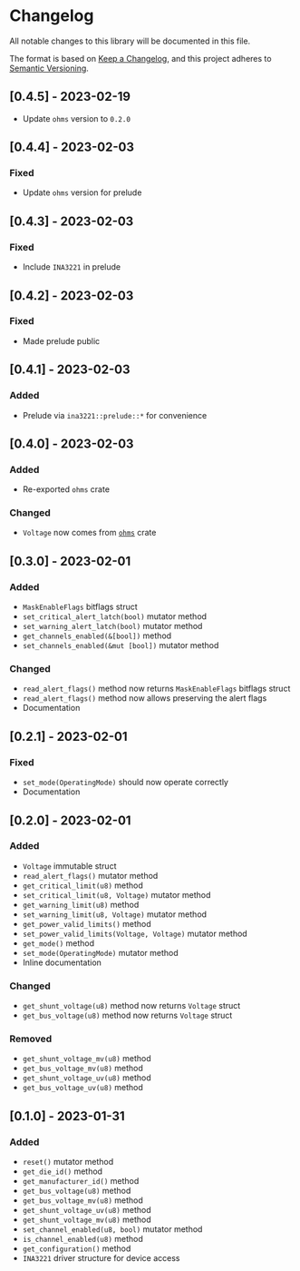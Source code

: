 # Changelog
All notable changes to this library will be documented in this file.

The format is based on [Keep a Changelog](https://keepachangelog.com/en/1.0.0/),
and this project adheres to [Semantic Versioning](https://semver.org/spec/v2.0.0.html).

## [0.4.5] - 2023-02-19

- Update `ohms` version to `0.2.0`

## [0.4.4] - 2023-02-03

### Fixed

- Update `ohms` version for prelude

## [0.4.3] - 2023-02-03

### Fixed

- Include `INA3221` in prelude

## [0.4.2] - 2023-02-03

### Fixed

- Made prelude public

## [0.4.1] - 2023-02-03

### Added

- Prelude via `ina3221::prelude::*` for convenience

## [0.4.0] - 2023-02-03

### Added

- Re-exported `ohms` crate

### Changed

- `Voltage` now comes from [`ohms`](https://github.com/UnderLogic/ohms) crate

## [0.3.0] - 2023-02-01

### Added

- `MaskEnableFlags` bitflags struct
- `set_critical_alert_latch(bool)` mutator method
- `set_warning_alert_latch(bool)` mutator method
- `get_channels_enabled(&[bool])` method
- `set_channels_enabled(&mut [bool])` mutator method

### Changed

- `read_alert_flags()` method now returns `MaskEnableFlags` bitflags struct
- `read_alert_flags()` method now allows preserving the alert flags
- Documentation

## [0.2.1] - 2023-02-01

### Fixed

- `set_mode(OperatingMode)` should now operate correctly
- Documentation

## [0.2.0] - 2023-02-01

### Added

- `Voltage` immutable struct
- `read_alert_flags()` mutator method
- `get_critical_limit(u8)` method
- `set_critical_limit(u8, Voltage)` mutator method
- `get_warning_limit(u8)` method
- `set_warning_limit(u8, Voltage)` mutator method
- `get_power_valid_limits()` method
- `set_power_valid_limits(Voltage, Voltage)` mutator method
- `get_mode()` method
- `set_mode(OperatingMode)` mutator method
- Inline documentation

### Changed

- `get_shunt_voltage(u8)` method now returns `Voltage` struct
- `get_bus_voltage(u8)` method now returns `Voltage` struct

### Removed

- `get_shunt_voltage_mv(u8)` method
- `get_bus_voltage_mv(u8)` method
- `get_shunt_voltage_uv(u8)` method
- `get_bus_voltage_uv(u8)` method

## [0.1.0] - 2023-01-31

### Added

- `reset()` mutator method
- `get_die_id()` method
- `get_manufacturer_id()` method
- `get_bus_voltage(u8)` method
- `get_bus_voltage_mv(u8)` method
- `get_shunt_voltage_uv(u8)` method
- `get_shunt_voltage_mv(u8)` method
- `set_channel_enabled(u8, bool)` mutator method
- `is_channel_enabled(u8)` method
- `get_configuration()` method
- `INA3221` driver structure for device access
